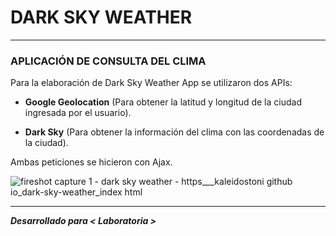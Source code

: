 # DARK SKY WEATHER
___

### APLICACIÓN DE CONSULTA DEL CLIMA 

Para la elaboración de Dark Sky Weather App se utilizaron dos APIs:

- **Google Geolocation**
(Para obtener la latitud y longitud de la ciudad ingresada por el usuario).

- **Dark Sky**
(Para obtener la información del clima con las coordenadas de la ciudad).

Ambas peticiones se hicieron con Ajax.


![fireshot capture 1 - dark sky weather - https___kaleidostoni github io_dark-sky-weather_index html](https://user-images.githubusercontent.com/32855070/38160648-98d8745a-347e-11e8-88b2-2518498ef0b9.png)

___
***Desarrollado para < Laboratoria >***



